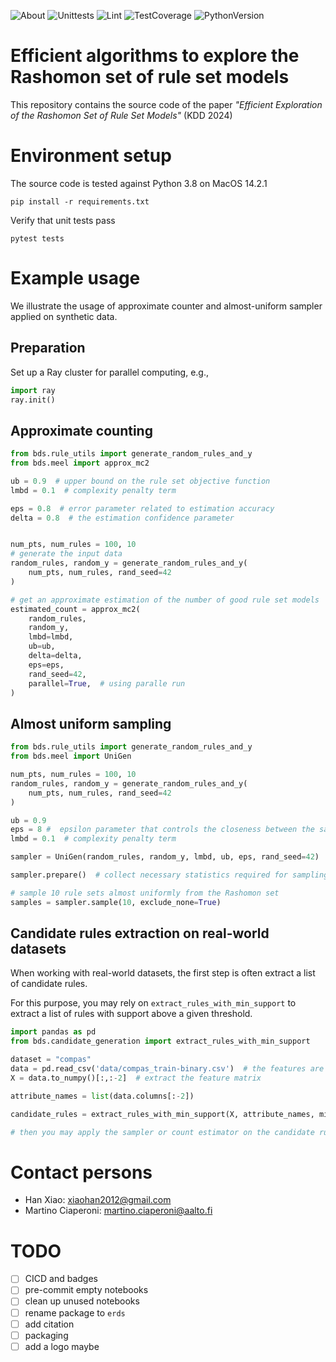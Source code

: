 ![About](https://img.shields.io/badge/ML-Interpretability-lightgreen)
![Unittests](https://github.com/xiaohan2012/efficient-rashomon-rule-set/actions/workflows/unittest.yml/badge.svg)
![Lint](https://github.com/xiaohan2012/efficient-rashomon-rule-set/actions/workflows/lint.yml/badge.svg)
![TestCoverage](https://img.shields.io/endpoint?url=https://gist.githubusercontent.com/xiaohan2012/2920be1e33237a8f2c58abcf09dfefcc/raw/covbadge.json)
![PythonVersion](https://img.shields.io/badge/python-3.8-blue)

# Efficient algorithms to explore the Rashomon set of rule set models

This repository contains the source code of the paper *"Efficient Exploration of the Rashomon Set of Rule Set Models"* (KDD 2024)


# Environment setup

The source code is tested against Python 3.8 on MacOS 14.2.1

``` shell
pip install -r requirements.txt
```


Verify that unit tests pass

``` shell
pytest tests
```

# Example usage

We illustrate the usage of approximate counter and almost-uniform sampler applied on synthetic data.

## Preparation

Set up a Ray cluster for parallel computing, e.g.,

``` python
import ray
ray.init()
```

## Approximate counting

``` python
from bds.rule_utils import generate_random_rules_and_y
from bds.meel import approx_mc2

ub = 0.9  # upper bound on the rule set objective function
lmbd = 0.1  # complexity penalty term

eps = 0.8  # error parameter related to estimation accuracy
delta = 0.8  # the estimation confidence parameter


num_pts, num_rules = 100, 10
# generate the input data
random_rules, random_y = generate_random_rules_and_y(
    num_pts, num_rules, rand_seed=42
)

# get an approximate estimation of the number of good rule set models
estimated_count = approx_mc2(
    random_rules,
    random_y,
    lmbd=lmbd,
    ub=ub,
    delta=delta,
    eps=eps,
    rand_seed=42,
    parallel=True,  # using paralle run
)
```

## Almost uniform sampling


``` python
from bds.rule_utils import generate_random_rules_and_y
from bds.meel import UniGen

num_pts, num_rules = 100, 10
random_rules, random_y = generate_random_rules_and_y(
    num_pts, num_rules, rand_seed=42
)

ub = 0.9
eps = 8 #  epsilon parameter that controls the closeness between the sampled distribution and uniform distribution
lmbd = 0.1  # complexity penalty term

sampler = UniGen(random_rules, random_y, lmbd, ub, eps, rand_seed=42)

sampler.prepare()  # collect necessary statistics required for sampling

# sample 10 rule sets almost uniformly from the Rashomon set
samples = sampler.sample(10, exclude_none=True)
```

## Candidate rules extraction on real-world datasets

When working with real-world datasets, the first step is often extract a list of candidate rules.

For this purpose, you may rely on `extract_rules_with_min_support` to extract a list of rules with support above a given threshold.

``` python
import pandas as pd
from bds.candidate_generation import extract_rules_with_min_support

dataset = "compas"
data = pd.read_csv('data/compas_train-binary.csv')  # the features are binary
X = data.to_numpy()[:,:-2]  # extract the feature matrix

attribute_names = list(data.columns[:-2])

candidate_rules = extract_rules_with_min_support(X, attribute_names, min_support=70)

# then you may apply the sampler or count estimator on the candidate rules
```

# Contact persons

- Han Xiao: xiaohan2012@gmail.com
- Martino Ciaperoni: martino.ciaperoni@aalto.fi


# TODO

- [ ] CICD and badges
- [ ] pre-commit empty notebooks
- [ ] clean up unused notebooks
- [ ] rename package to `erds`
- [ ] add citation
- [ ] packaging
- [ ] add a logo maybe
